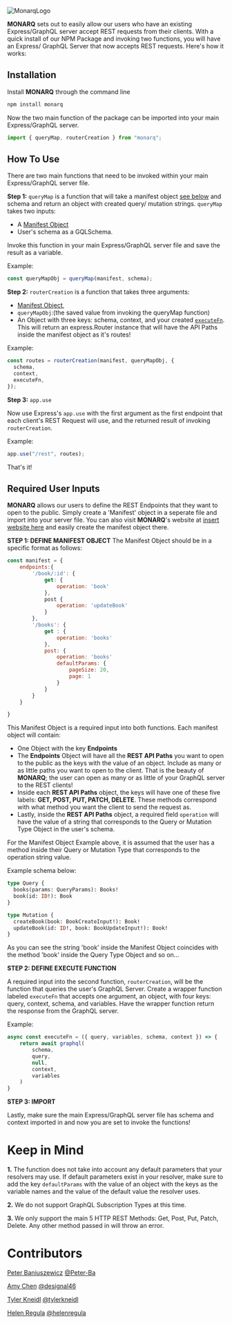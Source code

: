 ![MonarqLogo](/Users/margaretregula/Desktop/MonarqPhoto.png)

**MONARQ** sets out to easily allow our users who have an existing Express/GraphQL server accept REST requests from their clients. With a quick install of our NPM Package and invoking two functions, you will have an Express/ GraphQL Server that now accepts REST requests. Here's how it works:

## Installation

Install **MONARQ** through the command line

```bash
npm install monarq
```

Now the two main function of the package can be imported into your main Express/GraphQL server.

```javascript
import { queryMap, routerCreation } from "monarq";
```

## How To Use

There are two main functions that need to be invoked within your main Express/GraphQL server file.

**Step 1:** `queryMap` is a function that will take a manifest object [see below](##required-user-inputs) and schema and return an object with created query/ mutation strings. `queryMap` takes two inputs:

- A [Manifest Object](##required-user-inputs)
- User's schema as a GQLSchema.

Invoke this function in your main Express/GraphQL server file and save the result as a variable.

Example:

```javascript
const queryMapObj = queryMap(manifest, schema);
```

**Step 2:** `routerCreation` is a function that takes three arguments:

- [Manifest Object](##required-user-inputs),
- `queryMapObj`:(the saved value from invoking the queryMap function)
- An Object with three keys: schema, context, and your created [`executeFn`](##required-user-inputs). This will return an express.Router instance that will have the API Paths inside the manifest object as it's routes!

Example:

```javascript
const routes = routerCreation(manifest, queryMapObj, {
  schema,
  context,
  executeFn,
});
```

**Step 3:** `app.use`

Now use Express's `app.use` with the first argument as the first endpoint that each client's REST Request will use, and the returned result of invoking `routerCreation`.

Example:

```javascript
app.use("/rest", routes);
```

That's it!

## Required User Inputs

**MONARQ** allows our users to define the REST Endpoints that they want to open to the public. Simply create a 'Manifest' object in a seperate file and import into your server file. You can also visit **MONARQ**'s website at [insert website here]() and easily create the manifest object there.

**STEP 1: DEFINE MANIFEST OBJECT**
The Manifest Object should be in a specific format as follows:

```javascript
const manifest = {
    endpoints:{
        '/book/:id': {
            get: {
                operation: 'book'
            },
            post {
                operation: 'updateBook'
            }
        },
        '/books': {
            get : {
                operation: 'books'
            },
            post: {
                operation: 'books'
                defaultParams: {
                    pageSize: 20,
                    page: 1
                }
            }
        }
    }

}
```

This Manifest Object is a required input into both functions. Each manifest object will contain:

- One Object with the key **Endpoints**
- The **Endpoints** Object will have all the **REST API Paths** you want to open to the public as the keys with the value of an object. Include as many or as little paths you want to open to the client. That is the beauty of **MONARQ**; the user can open as many or as little of your GraphQL server to the REST clients!
- Inside each **REST API Paths** object, the keys will have one of these five labels: **GET, POST, PUT, PATCH, DELETE**. These methods correspond with what method you want the client to send the request as.
- Lastly, inside the **REST API Paths** object, a required field `operation` will have the value of a string that corresponds to the Query or Mutation Type Object in the user's schema.

For the Manifest Object Example above, it is assumed that the user has a method inside their Query or Mutation Type that corresponds to the operation string value.

Example schema below:

```graphql
type Query {
  books(params: QueryParams): Books!
  book(id: ID!): Book
}

type Mutation {
  createBook(book: BookCreateInput!): Book!
  updateBook(id: ID!, book: BookUpdateInput!): Book!
}
```

As you can see the string 'book' inside the Manifest Object coincides with the method 'book' inside the Query Type Object and so on...

**STEP 2: DEFINE EXECUTE FUNCTION**

A required input into the second function, `routerCreation`, will be the function that queries the user's GraphQL Server. Create a wrapper function labeled `executeFn` that accepts one argument, an object, with four keys: query, context, schema, and variables. Have the wrapper function return the response from the GraphQL server.

Example:

```javascript
async const executeFn = ({ query, variables, schema, context }) => {
    return await graphql(
        schema,
        query,
        null,
        context,
        variables
    )
}
```

**STEP 3: IMPORT**

Lastly, make sure the main Express/GraphQL server file has schema and context imported in and now you are set to invoke the functions!

# Keep in Mind

**1.** The function does not take into account any default parameters that your resolvers may use. If default parameters exist in your resolver, make sure to add the key `defaultParams` with the value of an object with the keys as the variable names and the value of the default value the resolver uses.

**2.** We do not support GraphQL Subscription Types at this time.

**3.** We only support the main 5 HTTP REST Methods: Get, Post, Put, Patch, Delete. Any other method passed in will throw an error.

# Contributors

[Peter Baniuszewicz]() [@Peter-Ba](https://github.com/Peter-Ba)

[Amy Chen]() [@designal46](https://github.com/designal46)

[Tyler Kneidl]() [@tylerkneidl](https://github.com/tylerkneidl)

[Helen Regula]() [@helenregula](https://github.com/helenregula)
